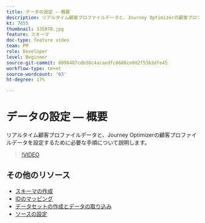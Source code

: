 ```yaml
---
title: データの設定 — 概要
description: リアルタイム顧客プロファイルデータと、Journey Optimizerの顧客プロファイルデータを設定するために必要な手順について説明します。
kt: 7855
thumbnail: 335878.jpg
feature: スキーマ
doc-type: feature video
team: PM
role: Developer
level: Beginner
source-git-commit: 0098487cdb38c4acaedfc8608ce0d2f53b2dfe45
workflow-type: tm+mt
source-wordcount: '63'
ht-degree: 17%

---
```



# データの設定 — 概要

リアルタイム顧客プロファイルデータと、Journey Optimizerの顧客プロファイルデータを設定するために必要な手順について説明します。

>[!VIDEO](https://video.tv.adobe.com/v/335878?quality=12)

## その他のリソース

* [スキーマの作成](/help/set-up-data/create-schema.md)
* [IDのマッピング](/help/set-up-data/map-identities.md)
* [データセットの作成とデータの取り込み](/help/set-up-data/create-datasets-and-ingest-data.md)
* [ソースの設定](/help/set-up-data/configure-sources.md)

